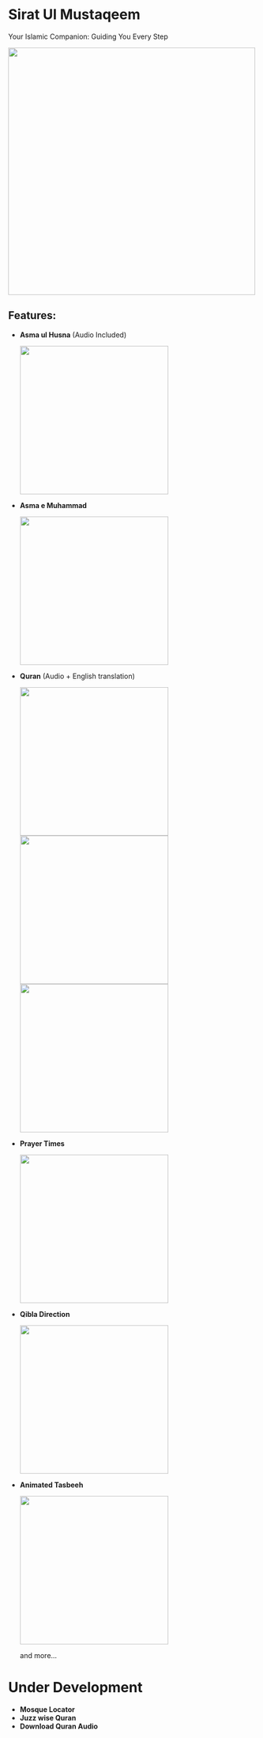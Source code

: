 # Sirat Ul Mustaqeem
Your Islamic Companion: Guiding You Every Step

<img src="https://github.com/Anees7757/islamic_application/raw/master/screenshots/home.png" height="500">

## Features:
- **Asma ul Husna** (Audio Included)
  
  <img src="https://github.com/Anees7757/islamic_application/raw/master/screenshots/asma_u_lhusna.png" height="300">

- **Asma e Muhammad**
  
  <img src="https://github.com/Anees7757/islamic_application/raw/master/screenshots/asma_e_muhammad.png" height="300">
  
- **Quran** (Audio + English translation)
  
  <img src="https://github.com/Anees7757/islamic_application/raw/master/screenshots/surah.png" height="300">
  <img src="https://github.com/Anees7757/islamic_application/raw/master/screenshots/surah_details.png" height="300">
  <img src="https://github.com/Anees7757/islamic_application/raw/master/screenshots/surah_audio.png" height="300">

- **Prayer Times**
  
  <img src="https://github.com/Anees7757/islamic_application/raw/master/screenshots/prayer_time.png" height="300">

- **Qibla Direction**
  
  <img src="https://github.com/Anees7757/islamic_application/raw/master/screenshots/qibla_direction.png" height="300">

- **Animated Tasbeeh**
  
  <img src="https://github.com/Anees7757/islamic_application/raw/master/screenshots/tasbeeh.png" height="300">
  
  and more...

# Under Development
- **Mosque Locator**
- **Juzz wise Quran**
- **Download Quran Audio**
